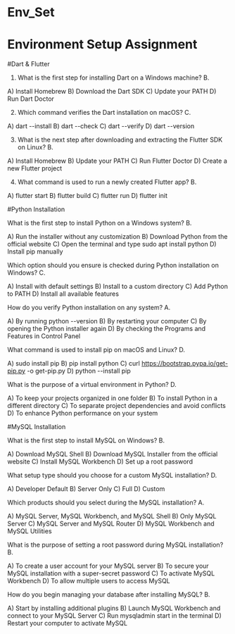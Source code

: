 # Env_Set

# Environment Setup Assignment

#Dart & Flutter

1. What is the first step for installing Dart on a Windows machine?
  B.

A) Install Homebrew
B) Download the Dart SDK
C) Update your PATH
D) Run Dart Doctor


2. Which command verifies the Dart installation on macOS?
   C.

A) dart --install
B) dart --check
C) dart --verify
D) dart --version


3. What is the next step after downloading and extracting the Flutter SDK on Linux?
   B.

A) Install Homebrew
B) Update your PATH
C) Run Flutter Doctor
D) Create a new Flutter project


4. What command is used to run a newly created Flutter app?
   B.

A) flutter start
B) flutter build
C) flutter run
D) flutter init


#Python Installation

What is the first step to install Python on a Windows system?
B.

A) Run the installer without any customization
B) Download Python from the official website
C) Open the terminal and type sudo apt install python
D) Install pip manually

Which option should you ensure is checked during Python installation on Windows?
C.

A) Install with default settings
B) Install to a custom directory
C) Add Python to PATH
D) Install all available features

How do you verify Python installation on any system?
A.

A) By running python --version
B) By restarting your computer
C) By opening the Python installer again
D) By checking the Programs and Features in Control Panel

What command is used to install pip on macOS and Linux?
D.

A) sudo install pip
B) pip install python
C) curl https://bootstrap.pypa.io/get-pip.py -o get-pip.py
D) python --install pip

What is the purpose of a virtual environment in Python?
D.

A) To keep your projects organized in one folder
B) To install Python in a different directory
C) To separate project dependencies and avoid conflicts
D) To enhance Python performance on your system

#MySQL Installation

What is the first step to install MySQL on Windows?
B.

A) Download MySQL Shell
B) Download MySQL Installer from the official website
C) Install MySQL Workbench
D) Set up a root password

What setup type should you choose for a custom MySQL installation?
D.

A) Developer Default
B) Server Only
C) Full
D) Custom

Which products should you select during the MySQL installation?
A.

A) MySQL Server, MySQL Workbench, and MySQL Shell
B) Only MySQL Server
C) MySQL Server and MySQL Router
D) MySQL Workbench and MySQL Utilities

What is the purpose of setting a root password during MySQL installation?
B.

A) To create a user account for your MySQL server
B) To secure your MySQL installation with a super-secret password
C) To activate MySQL Workbench
D) To allow multiple users to access MySQL

How do you begin managing your database after installing MySQL?
B.

A) Start by installing additional plugins
B) Launch MySQL Workbench and connect to your MySQL Server
C) Run mysqladmin start in the terminal
D) Restart your computer to activate MySQL
